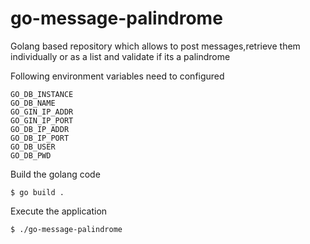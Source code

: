 # go-message-palindrome
Golang based repository which allows to post messages,retrieve them individually or as a list and validate if its a palindrome

Following environment variables need to configured

```
GO_DB_INSTANCE
GO_DB_NAME
GO_GIN_IP_ADDR
GO_GIN_IP_PORT
GO_DB_IP_ADDR
GO_DB_IP_PORT
GO_DB_USER
GO_DB_PWD
```

Build the golang code
```
$ go build .
```

Execute the application
```
$ ./go-message-palindrome
```

